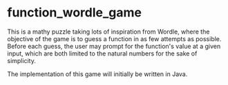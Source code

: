 # function_wordle_game

This is a mathy puzzle taking lots of inspiration from Wordle, where the objective of the game is to guess a function in as few attempts as possible. Before each guess, the user may prompt for the function's value at a given input, which are both limited to the natural numbers for the sake of simplicity.

The implementation of this game will initially be written in Java.
